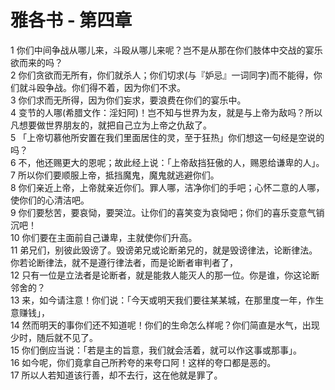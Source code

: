 # 雅各书 - 第四章
  
 1 你们中间争战从哪儿来，斗殴从哪儿来呢？岂不是从那在你们肢体中交战的宴乐欲而来的吗？  
 2 你们贪欲而无所有，你们就杀人；你们切求(与『妒忌』一词同字)而不能得，你们就斗殴争战。你们得不着，因为你们不求。  
 3 你们求而无所得，因为你们妄求，要浪费在你们的宴乐中。  
 4 变节的人哪(希腊文作：淫妇阿)！岂不知与世界为友，就是与上帝为敌吗？所以凡想要做世界朋友的，就把自己立为上帝之仇敌了。  
 5 「上帝切慕他所安置在我们里面居住的灵，至于狂热」你们想这一句经是空说的吗？  
 6 不，他还赐更大的恩呢；故此经上说：「上帝敌挡狂傲的人，赐恩给谦卑的人」。  
 7 所以你们要顺服上帝，抵挡魔鬼，魔鬼就逃避你们。  
 8 你们亲近上帝，上帝就亲近你们。罪人哪，洁净你们的手吧；心怀二意的人哪，使你们的心清洁吧。  
 9 你们要愁苦，要哀恸，要哭泣。让你们的喜笑变为哀恸吧；你们的喜乐变意气销沉吧！  
 10 你们要在主面前自己谦卑，主就使你们升高。  
 11 弟兄们，别彼此毁谤了。毁谤弟兄或论断弟兄的，就是毁谤律法，论断律法。你若论断律法，就不是遵行律法者，而是论断者审判者了，  
 12 只有一位是立法者是论断者，就是能救人能灭人的那一位。你是谁，你这论断邻舍的？  
 13 来，如今请注意！你们说：「今天或明天我们要往某某城，在那里度一年，作生意赚钱」，  
 14 然而明天的事你们还不知道呢！你们的生命怎么样呢？你们简直是水气，出现少时，随后就不见了。  
 15 你们倒应当说：「若是主的旨意，我们就会活着，就可以作这事或那事」。  
 16 如今呢，你们竟拿自己所矜夸的来夸口阿！这样的夸口都是恶的。  
 17 所以人若知道该行善，却不去行，这在他就是罪了。